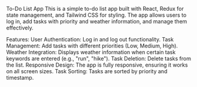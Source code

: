 To-Do List App
This is a simple to-do list app built with React, Redux for state management, and Tailwind CSS for styling. The app allows users to log in, add tasks with priority and weather information, and manage them effectively.

Features:
User Authentication: Log in and log out functionality.
Task Management: Add tasks with different priorities (Low, Medium, High).
Weather Integration: Displays weather information when certain task keywords are entered (e.g., "run", "hike").
Task Deletion: Delete tasks from the list.
Responsive Design: The app is fully responsive, ensuring it works on all screen sizes.
Task Sorting: Tasks are sorted by priority and timestamp.